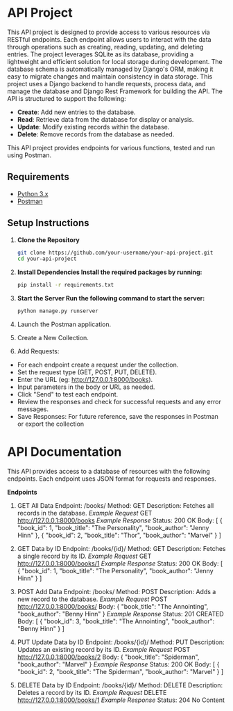 # API Project
This API project is designed to provide access to various resources via RESTful endpoints. Each endpoint allows users to interact with the data through operations such as creating, reading, updating, and deleting entries.
The project leverages SQLite as its database, providing a lightweight and efficient solution for local storage during development. The database schema is automatically managed by Django's ORM, making it easy to migrate changes and maintain consistency in data storage.
This project uses a Django backend to handle requests, process data, and manage the database and Django Rest Framework for building the API. The API is structured to support the following:
  - **Create**: Add new entries to the database.
  - **Read**: Retrieve data from the database for display or analysis.
  - **Update**: Modify existing records within the database.
  - **Delete**: Remove records from the database as needed.

This API project provides endpoints for various functions, tested and run using Postman.
## Requirements
- [Python 3.x](https://www.python.org/downloads/) 
- [Postman](https://www.postman.com/downloads/)

## Setup Instructions

1. **Clone the Repository**
    ```bash
   git clone https://github.com/your-username/your-api-project.git
   cd your-api-project
   
2. **Install Dependencies Install the required packages by running:**
   ```bash
   pip install -r requirements.txt

3. **Start the Server Run the following command to start the server:**
   ```bash
   python manage.py runserver

4. Launch the Postman application.

5. Create a New Collection.

6. Add Requests:
  - For each endpoint create a request under the collection.
  - Set the request type (GET, POST, PUT, DELETE).
  - Enter the URL (eg: http://127.0.0.1:8000/books).
  - Input parameters in the body or URL as needed.
  - Click "Send" to test each endpoint.
  - Review the responses and check for successful requests and any error messages.
  - Save Responses: For future reference, save the responses in Postman or export the collection




# API Documentation
This API provides access to a database of resources with the following endpoints. Each endpoint uses JSON format for requests and responses.

**Endpoints**
1. GET All Data
  Endpoint: /books/
  Method: GET
  Description: Fetches all records in the database.
*Example Request*
GET   http://127.0.0.1:8000/books
*Example Response*
Status: 200 OK
Body:
    [
        {
            "book_id": 1,
            "book_title": "The Personality",
            "book_author": "Jenny Hinn"
        },
        {
            "book_id": 2,
            "book_title": "Thor",
            "book_author": "Marvel"
        }
       ]
   
2. GET Data by ID
  Endpoint: /books/{id}/
  Method: GET
  Description: Fetches a single record by its ID.
*Example Request*
GET   http://127.0.0.1:8000/books/1
*Example Response*
Status: 200 OK
Body:
    [
        {
            "book_id": 1,
            "book_title": "The Personality",
            "book_author": "Jenny Hinn"
        }
       ]

3. POST Add Data
  Endpoint: /books/
  Method: POST
  Description: Adds a new record to the database.
*Example Request*
POST   http://127.0.0.1:8000/books/
Body:
     {
            "book_title": "The Annointing",
            "book_author": "Benny Hinn"
        }
*Example Response*
Status: 201 CREATED
Body:
    [
        {
            "book_id": 3,
            "book_title": "The Annointing",
            "book_author": "Benny Hinn"
        }
       ]

4. PUT Update Data by ID
  Endpoint: /books/{id}/
  Method: PUT
  Description: Updates an existing record by its ID.
*Example Request*
POST   http://127.0.0.1:8000/books/2
Body:
     {
            "book_title": "Spiderman",
            "book_author": "Marvel"
        }
*Example Response*
Status: 200 OK
Body:
    [
        {
            "book_id": 2,
            "book_title": "The Spiderman",
            "book_author": "Marvel"
        }
       ]
   
5. DELETE Data by ID
  Endpoint: /books/{id}/
  Method: DELETE
  Description: Deletes a record by its ID.
*Example Request*
DELETE   http://127.0.0.1:8000/books/1
*Example Response*
Status: 204 No Content
